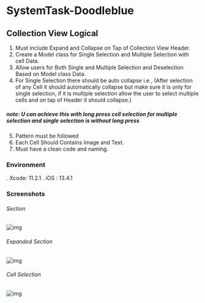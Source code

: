 # SystemTask-Doodleblue

## Collection View Logical 

1. Must include Expand and Collapse on Tap of Collection View Header.
2. Create a Model class for Single Selection and Multiple Selection with cell Data.
3. Allow users for Both Single and Multiple Selection and Deselection Based on Model class Data.
4. For Single Selection there should be auto collapse i.e , (After selection of any Cell it should automatically collapse but make sure it is only for single selection, if it is multiple selection allow the user to select multiple cells and on tap of Header it should collapse.)

##### note: U can achieve this with long press cell selection for multiple selection and single selection is without long press

5. Pattern must be followed
6. Each Cell Should Contains Image and Text.
7. Must have a clean code and naming.

### Environment
. Xcode: 11.2.1
. iOS : 13.4.1

### Screenshots
###### Section
![img](https://i.imgur.com/q47jJqW.png)

###### Expanded Section
![img](https://i.imgur.com/fkp4oEW.png) 

###### Cell Selection
![img](https://i.imgur.com/S9YsDs2.png)
